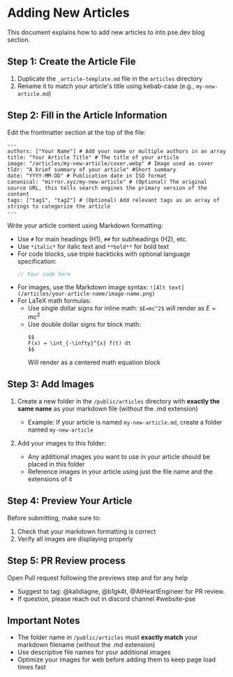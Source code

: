 # Adding New Articles

This document explains how to add new articles to into pse.dev blog section.

## Step 1: Create the Article File

1. Duplicate the `_article-template.md` file in the `articles` directory
2. Rename it to match your article's title using kebab-case (e.g., `my-new-article.md`)

## Step 2: Fill in the Article Information

Edit the frontmatter section at the top of the file:

```
---
authors: ["Your Name"] # Add your name or multiple authors in an array
title: "Your Article Title" # The title of your article
image: "/articles/my-new-article/cover.webp" # Image used as cover
tldr: "A brief summary of your article" #Short summary
date: "YYYY-MM-DD" # Publication date in ISO format
canonical: "mirror.xyz/my-new-article" # (Optional) The original source URL, this tells search engines the primary version of the content
tags: ["tag1", "tag2"] # (Optional) Add relevant tags as an array of strings to categorize the article
---
```

Write your article content using Markdown formatting:

- Use `#` for main headings (H1), `##` for subheadings (H2), etc.
- Use `*italic*` for italic text and `**bold**` for bold text
- For code blocks, use triple backticks with optional language specification:
  ```javascript
  // Your code here
  ```
- For images, use the Markdown image syntax: `![Alt text](/articles/your-article-name/image-name.png)`
- For LaTeX math formulas:
  - Use single dollar signs for inline math: `$E=mc^2$` will render as $E=mc^2$
  - Use double dollar signs for block math:
    ```
    $$
    F(x) = \int_{-\infty}^{x} f(t) dt
    $$
    ```
    Will render as a centered math equation block

## Step 3: Add Images

1. Create a new folder in the `/public/articles` directory with **exactly the same name** as your markdown file (without the .md extension)

   - Example: If your article is named `my-new-article.md`, create a folder named `my-new-article`

2. Add your images to this folder:
   - Any additional images you want to use in your article should be placed in this folder
   - Reference images in your article using just the file name and the extensions of it

## Step 4: Preview Your Article

Before submitting, make sure to:

1. Check that your markdown formatting is correct
2. Verify all images are displaying properly

## Step 5: PR Review process

Open Pull request following the previews step and for any help

- Suggest to tag: @kalidiagne, @b1gk4t, @AtHeartEngineer for PR review.
- If question, please reach out in discord channel #website-pse

## Important Notes

- The folder name in `/public/articles` must **exactly match** your markdown filename (without the .md extension)
- Use descriptive file names for your additional images
- Optimize your images for web before adding them to keep page load times fast
